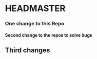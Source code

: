 # HEADMASTER

### One change to this Repo

#### Second change to the repos to solve bugs

## Third changes
